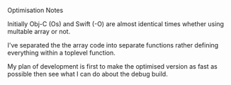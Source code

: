 Optimisation Notes

Initially Obj-C (Os) and Swift (-O) are almost identical times whether using multable array or not.

I've separated the the array code into separate functions rather defining everything within a toplevel function.

My plan of development is first to make the optimised version as fast as possible then see what I can do about the debug build.